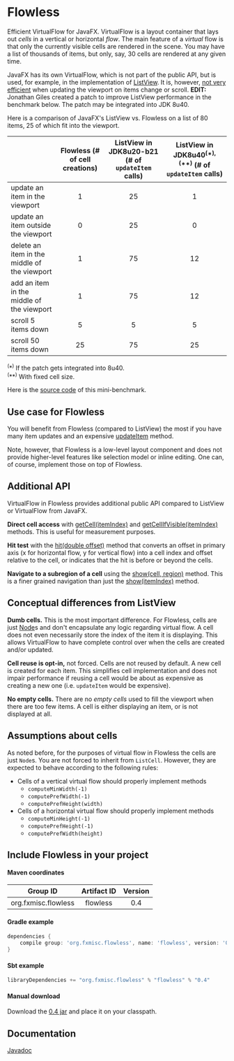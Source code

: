 Flowless
========

Efficient VirtualFlow for JavaFX. VirtualFlow is a layout container that lays out _cells_ in a vertical or horizontal _flow_. The main feature of a _virtual_ flow is that only the currently visible cells are rendered in the scene. You may have a list of thousands of items, but only, say, 30 cells are rendered at any given time.

JavaFX has its own VirtualFlow, which is not part of the public API, but is used, for example, in the implementation of [ListView](http://docs.oracle.com/javase/8/javafx/api/javafx/scene/control/ListView.html). It is, however, [not very efficient](https://javafx-jira.kenai.com/browse/RT-35395) when updating the viewport on items change or scroll. **EDIT:** Jonathan Giles created a patch to improve ListView performance in the benchmark below. The patch may be integrated into JDK 8u40.

Here is a comparison of JavaFX's ListView vs. Flowless on a list of 80 items, 25 of which fit into the viewport.

|                     | Flowless (# of cell creations) | ListView in JDK8u20-b21 (# of `updateItem` calls) | ListView in JDK8u40<sup>(</sup>\*<sup>), (</sup>\*\*<sup>)</sup> (# of `updateItem` calls) |
|---------------------|:------------------------------:|:-------------------------------------------------:|:------------------------------------------------------------------------------------------:|
| update an item in the viewport |                   1 | 25                                                | 1                                                                                          |
| update an item outside the viewport |              0 | 25                                                | 0                                                                                          |
| delete an item in the middle of the viewport |     1 | 75                                                | 12                                                                                         |
| add an item in the middle of the viewport |        1 | 75                                                | 12                                                                                         |
| scroll 5 items down |                              5 | 5                                                 | 5                                                                                          |
| scroll 50 items down |                            25 | 75                                                | 25                                                                                         |

<sup>(</sup>\*<sup>)</sup> If the patch gets integrated into 8u40.  
<sup>(</sup>\*\*<sup>)</sup> With fixed cell size.  

Here is the [source code](https://gist.github.com/TomasMikula/1dcee2cc4e5dab421913) of this mini-benchmark.

Use case for Flowless
---------------------

You will benefit from Flowless (compared to ListView) the most if you have many item updates and an expensive [updateItem](http://docs.oracle.com/javase/8/javafx/api/javafx/scene/control/Cell.html#updateItem-T-boolean-) method.

Note, however, that Flowless is a low-level layout component and does not provide higher-level features like selection model or inline editing. One can, of course, implement those on top of Flowless.

Additional API
--------------

VirtualFlow in Flowless provides additional public API compared to ListView or VirtualFlow from JavaFX.

**Direct cell access** with [getCell(itemIndex)](http://www.fxmisc.org/flowless/javadoc/org/fxmisc/flowless/VirtualFlow.html#getCell-int-) and [getCellIfVisible(itemIndex)](http://www.fxmisc.org/flowless/javadoc/org/fxmisc/flowless/VirtualFlow.html#getCellIfVisible-int-) methods. This is useful for measurement purposes.

**Hit test** with the [hit(double offset)](http://www.fxmisc.org/flowless/javadoc/org/fxmisc/flowless/VirtualFlow.html#hit-double-) method that converts an offset in primary axis (x for horizontal flow, y for vertical flow) into a cell index and offset relative to the cell, or indicates that the hit is before or beyond the cells.

**Navigate to a subregion of a cell** using the [show(cell, region)](http://www.fxmisc.org/flowless/javadoc/org/fxmisc/flowless/VirtualFlow.html#show-C-javafx.geometry.Bounds-) method. This is a finer grained navigation than just the [show(itemIndex)](http://www.fxmisc.org/flowless/javadoc/org/fxmisc/flowless/VirtualFlow.html#show-int-) method.

Conceptual differences from ListView
------------------------------------

**Dumb cells.** This is the most important difference. For Flowless, cells are just [Node](http://docs.oracle.com/javase/8/javafx/api/javafx/scene/Node.html)s and don't encapsulate any logic regarding virtual flow. A cell does not even necessarily store the index of the item it is displaying. This allows VirtualFlow to have complete control over when the cells are created and/or updated.

**Cell reuse is opt-in,** not forced. Cells are not reused by default. A new cell is created for each item. This simplifies cell implementation and does not impair performance if reusing a cell would be about as expensive as creating a new one (i.e. `updateItem` would be expensive).

**No empty cells.** There are no _empty cells_ used to fill the viewport when there are too few items. A cell is either displaying an item, or is not displayed at all.

Assumptions about cells
-----------------------

As noted before, for the purposes of virtual flow in Flowless the cells are just `Node`s. You are not forced to inherit from `ListCell`. However, they are expected to behave according to the following rules:

* Cells of a vertical virtual flow should properly implement methods
  * `computeMinWidth(-1)`
  * `computePrefWidth(-1)`
  * `computePrefHeight(width)`
* Cells of a horizontal virtual flow should properly implement methods
  * `computeMinHeight(-1)`
  * `computePrefHeight(-1)`
  * `computePrefWidth(height)`

Include Flowless in your project
--------------------------------

#### Maven coordinates

| Group ID            | Artifact ID | Version |
| :---------:         | :---------: | :-----: |
| org.fxmisc.flowless | flowless    | 0.4     |

#### Gradle example

```groovy
dependencies {
    compile group: 'org.fxmisc.flowless', name: 'flowless', version: '0.4'
}
```

#### Sbt example

```scala
libraryDependencies += "org.fxmisc.flowless" % "flowless" % "0.4"
```

#### Manual download

Download the [0.4 jar](https://github.com/TomasMikula/Flowless/releases/tag/v0.4) and place it on your classpath.

Documentation
-------------

[Javadoc](http://www.fxmisc.org/flowless/javadoc/org/fxmisc/flowless/package-summary.html)
